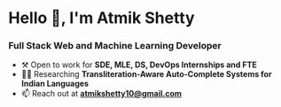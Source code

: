 <h1>Hello 👋, I'm Atmik Shetty</h1>
<h3>Full Stack Web and Machine Learning Developer</h3>

- ⚒️ Open to work for **SDE, MLE, DS, DevOps Internships and FTE**
- 👨‍💻 Researching **Transliteration-Aware Auto-Complete Systems for Indian Languages**
- 📫 Reach out at **atmikshetty10@gmail.com**
